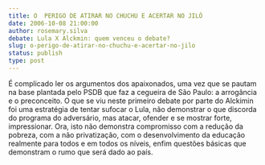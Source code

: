 ```yaml
---
title: O  PERIGO DE ATIRAR NO CHUCHU E ACERTAR NO JILÓ
date: 2006-10-08 21:00:00
author: rosemary.silva
debate: Lula X Alckmin: quem venceu o debate?
slug: o-perigo-de-atirar-no-chuchu-e-acertar-no-jilo
status: publish 
type: post
---
```


É complicado ler os argumentos dos apaixonados, uma vez que se pautam na base plantada pelo PSDB que faz a cegueira de São Paulo: a arrogância e o preconceito. O que se viu neste primeiro debate por parte do Alckimin foi uma estratégia de tentar sufocar o Lula, não demonstrar o que discorda do programa do adversário, mas atacar, ofender e se mostrar forte, impressionar. Ora, isto não demonstra compromisso com a redução da pobreza, com a não privatização, com o desenvolvimento da educação realmente para todos e em todos os níveis, enfim questões básicas que demonstram o rumo que será dado ao país.
